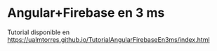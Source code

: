 # Angular+Firebase en 3 ms


Tutorial disponible en https://ualmtorres.github.io/TutorialAngularFirebaseEn3ms/index.html